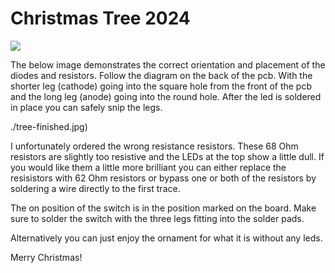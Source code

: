 # Christmas Tree 2024
![](tree-blank.jpg)

The below image demonstrates the correct orientation and placement of the diodes and resistors.
Follow the diagram on the back of the pcb. With the shorter leg (cathode) going into the square hole from the front of the pcb and the long leg (anode) going into the round hole.
After the led is soldered in place you can safely snip the legs.

![]()./tree-finished.jpg)

I unfortunately ordered the wrong resistance resistors. These 68 Ohm resistors are slightly too resistive and the LEDs at the top show a little dull.
If you would like them a little more brilliant you can either replace the resisistors with 62 Ohm resistors or bypass one or both of the resistors by soldering a wire directly to the first trace.

The on position of the switch is in the position marked on the board. Make sure to solder the switch with the three legs fitting into the solder pads.

Alternatively you can just enjoy the ornament for what it is without any leds.

Merry Christmas!
